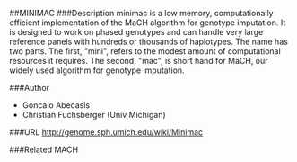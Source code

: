 ##MINIMAC
###Description
minimac is a low memory, computationally efficient implementation of the MaCH algorithm for genotype imputation. It is designed to work on phased genotypes and can handle very large reference panels with hundreds or thousands of haplotypes. The name has two parts. The first, "mini", refers to the modest amount of computational resources it requires. The second, "mac", is short hand for MaCH, our widely used algorithm for genotype imputation.

###Author
* Goncalo Abecasis
* Christian Fuchsberger (Univ Michigan)

###URL
http://genome.sph.umich.edu/wiki/Minimac

###Related
MACH


